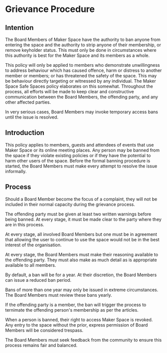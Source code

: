 # Grievance Procedure

## Intention

The Board Members of Maker Space have the authority to ban anyone from entering the space and the authority to strip anyone of their membership, or remove keyholder status.
This must only be done in circumstances where this authority is best for the Maker Space and its members as a whole.

This policy will only be applied to members who demonstrate unwillingness to address behaviour which has caused offence, harm or distress to another member or members; or has threatened the safety of the space. This may be behaviour directly targeting or witnessed by any individual.
The Maker Space Safe Spaces policy elaborates on this somewhat. 
Throughout the process, all efforts will be made to keep clear and constructive communication between the Board Members, the offending party, and any other affected parties.

In very serious cases, Board Members may invoke temporary access bans until the issue is resolved.


## Introduction

This policy applies to members, guests and attendees of events that use Maker Space or its online meeting places.
Any person may be banned from the space if they violate existing policies or if they have the potential to harm other users of the space.
Before the formal banning procedure is started, the Board Members must make every attempt to resolve the issue informally.


## Process

Should a Board Member become the focus of a complaint, they will not be included in their normal capacity during the grievance process.

The offending party must be given at least two written warnings before being banned. At every stage, it must be made clear to the party where they are in this process.

At every stage, all involved Board Members but one must be in agreement that allowing the user to continue to use the space would not be in the best interest of the organisation.

At every stage, the Board Members must make their reasoning available to the offending party. They must also make as much detail as is appropriate available to all members.

By default, a ban will be for a year. At their discretion, the Board Members can issue a reduced ban period.

Bans of more than one year may only be issued in extreme circumstances.
The Board Members must review these bans yearly.

If the offending party is a member, the ban will trigger the process to ternimate the offending person's membership as per the articles.

When a person is banned, their right to access Maker Space is revoked.
Any entry to the space without the prior, express permission of Board Members will be considered trespass.

The Board Members must seek feedback from the community to ensure this process remains fair and balanced.